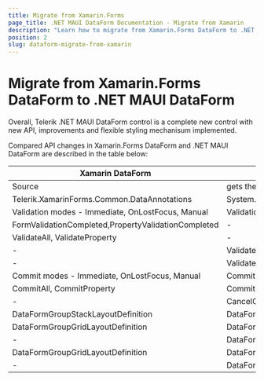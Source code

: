 ```yaml
---
title: Migrate from Xamarin.Forms
page_title: .NET MAUI DataForm Documentation - Migrate from Xamarin
description: "Learn how to migrate from Xamarin.Forms DataForm to .NET MAUI DataForm control."
position: 2
slug: dataform-migrate-from-xamarin
---
```


# Migrate from Xamarin.Forms DataForm to .NET MAUI DataForm

Overall, Telerik .NET MAUI DataForm control is a complete new control with new API, improvements and flexible styling mechanisum implemented.

Compared API changes in Xamarin.Forms DataForm and .NET MAUI DataForm are described in the table below:

| Xamarin DataForm | .NET MAUI DataForm |
| ------------- | --------------- |
| Source | gets the data directly from the set BindingContext |
| Telerik.XamarinForms.Common.DataAnnotations| System.ComponentModel.DataAnnotations.DatаAnnotations |
| Validation modes - Immediate, OnLostFocus, Manual | Validation modes - PropertyChanged, LostFocus, Explicit |
| FormValidationCompleted,PropertyValidationCompleted | - |
| ValidateAll, ValidateProperty | - |
| - | ValidateChanges |
| - | ValidateCommand, CancelCommand, CommitCommand |
| Commit modes - Immediate, OnLostFocus, Manual| Commit modes - PropertyChanged, LostFocus, Explicit |
| CommitAll, CommitProperty | CommitChanges |
| - | CancelChanges |
| DataFormGroupStackLayoutDefinition | DataFormVerticalStackLayout |
| DataFormGroupGridLayoutDefinition  | DataFormGridLayout  |
| -  | DataFormCustomLayout  |
| DataFormGroupGridLayoutDefinition  | DataFormGridLayout |
| -  | DataFormCustomLayout |
